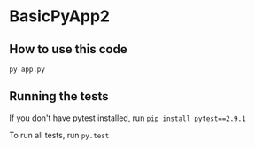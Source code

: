 # BasicPyApp2

## How to use this code

``py app.py``

## Running the tests
If you don't have pytest installed, run `pip install pytest==2.9.1`

To run all tests, run `py.test`